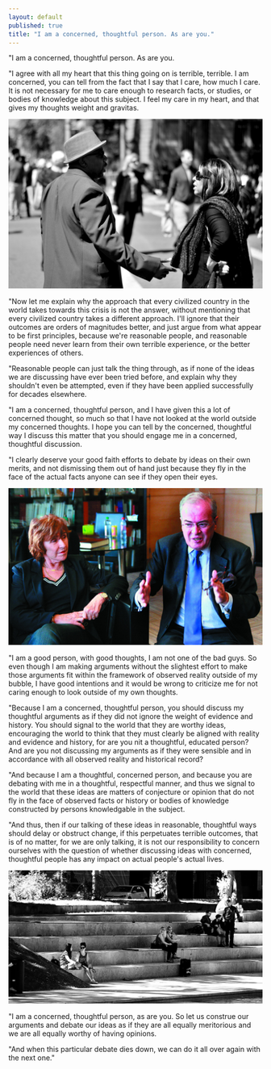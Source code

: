 ```yaml
---
layout: default
published: true
title: "I am a concerned, thoughtful person. As are you."
---
```


"I am a concerned, thoughtful person. As are you.

"I agree with all my heart that this thing going on is terrible, terrible. I am concerned, you can tell from the fact that I say that I care, how much I care. It is not necessary for me to care enough to research facts, or studies, or bodies of knowledge about this subject. I feel my care in my heart, and that gives my thoughts weight and gravitas.

[![discussion](/assets/images/discussion.jpg)](https://www.flickr.com/photos/tomhilton/16523850974)

"Now let me explain why the approach that every civilized country in the world takes towards this crisis is not the answer, without mentioning that every civilized country takes a different approach. I'll ignore that their outcomes are orders of magnitudes better, and just argue from what appear to be first principles, because we're reasonable people, and reasonable people need never learn from their own terrible experience, or the better experiences of others.

"Reasonable people can just talk the thing through, as if none of the ideas we are discussing have ever been tried before, and explain why they shouldn't even be attempted, even if they have been applied successfully for decades elsewhere.

"I am a concerned, thoughtful person, and I have given this a lot of concerned thought, so much so that I have not looked at the world outside my concerned thoughts. I hope you can tell by the concerned, thoughtful way I discuss this matter that you should engage me in a concerned, thoughtful discussion.

"I clearly deserve your good faith efforts to debate by ideas on their own merits, and not dismissing them out of hand just because they fly in the face of the actual facts anyone can see if they open their eyes.

[![Edith Cresson et Christian Pierret](/assets/images/edith.jpg)](https://www.flickr.com/photos/christianpierret/5260955250)

"I am a good person, with good thoughts, I am not one of the bad guys. So even though I am making arguments without the slightest effort to make those arguments fit within the framework of observed reality outside of my bubble, I have good intentions and it would be wrong to criticize me for not caring enough to look outside of my own thoughts.

"Because I am a concerned, thoughtful person, you should discuss my thoughtful arguments as if they did not ignore the weight of evidence and history. You should signal to the world that they are worthy ideas, encouraging the world to think that they must clearly be aligned with reality and evidence and history, for are you nit a thoughtful, educated person? And are you not discussing my arguments as if they were sensible and in accordance with all observed reality and historical record?

"And because I am a thoughtful, concerned person, and because you are debating with me in a thoughtful, respectful manner, and thus we signal to the world that these ideas are matters of conjecture or opinion that do not fly in the face of observed facts or history or bodies of knowledge constructed by persons knowledgable in the subject.

"And thus, then if our talking of these ideas in reasonable, thoughtful ways should delay or obstruct change, if this perpetuates terrible outcomes, that is of no matter, for we are only talking, it is not our responsibility to concern ourselves with the question of whether discussing ideas with concerned, thoughtful people has any impact on actual people's actual lives.

[![Discussions on the stairs](/assets/images/discussionstairs.jpg)](https://www.flickr.com/photos/edgarjansen/34229996274)

"I am a concerned, thoughtful person, as are you. So let us construe our arguments and debate our ideas as if they are all equally meritorious and we are all equally worthy of having opinions.

"And when this particular debate dies down, we can do it all over again with the next one."
